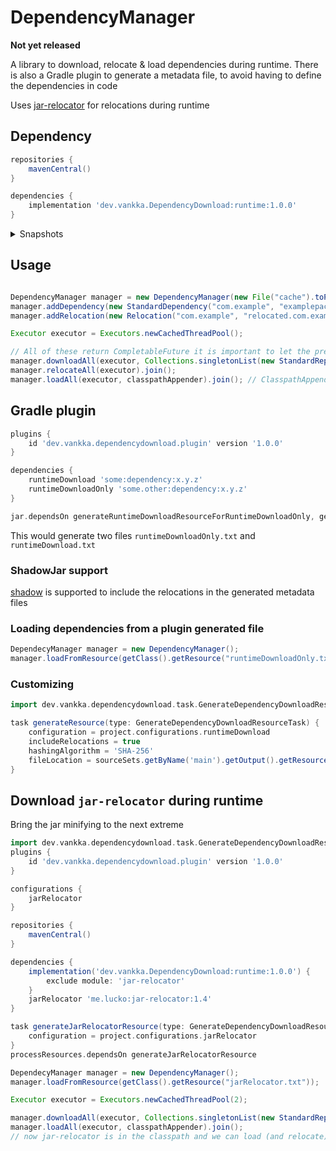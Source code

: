# DependencyManager

**Not yet released**

A library to download, relocate & load dependencies during runtime.
There is also a Gradle plugin to generate a metadata file, to avoid having to define the dependencies in code

Uses [jar-relocator](https://github.com/lucko/jar-relocator/) for relocations during runtime

## Dependency
```groovy
repositories {
    mavenCentral()
}

dependencies {
    implementation 'dev.vankka.DependencyDownload:runtime:1.0.0'
}
```

<details>
    <summary>Snapshots</summary>

```groovy
repositories {
    maven {
        url 'https://s01.oss.sonatype.org/content/repositories/snapshots/'
    }
}

dependencies {
    implementation 'dev.vankka.DependencyDownload:runtime:1.0.1-SNAPSHOT'
}
```
</details>

## Usage
```java

DependencyManager manager = new DependencyManager(new File("cache").toPath());
manager.addDependency(new StandardDependency("com.example", "examplepackage", "1.0.0", "<hash>", "SHA-256"));
manager.addRelocation(new Relocation("com.example", "relocated.com.example"));

Executor executor = Executors.newCachedThreadPool();

// All of these return CompletableFuture it is important to let the previous step finishing before starting the next
manager.downloadAll(executor, Collections.singletonList(new StandardRepository("https://repo.example.com/maven2"))).join();
manager.relocateAll(executor).join();
manager.loadAll(executor, classpathAppender).join(); // ClasspathAppender is a interface that you need to implement to append a Path to the classpath
```

## Gradle plugin
```groovy
plugins {
    id 'dev.vankka.dependencydownload.plugin' version '1.0.0'
}

dependencies {
    runtimeDownload 'some:dependency:x.y.z'
    runtimeDownloadOnly 'some.other:dependency:x.y.z'
}

jar.dependsOn generateRuntimeDownloadResourceForRuntimeDownloadOnly, generateRuntimeDownloadResourceForRuntimeDownload
```
This would generate two files `runtimeDownloadOnly.txt` and `runtimeDownload.txt`

### ShadowJar support
[shadow](https://github.com/johnrengelman/shadow) is supported to include the relocations in the generated metadata files

### Loading dependencies from a plugin generated file
```java
DependecyManager manager = new DependencyManager();
manager.loadFromResource(getClass().getResource("runtimeDownloadOnly.txt"));
```

### Customizing 
```groovy
import dev.vankka.dependencydownload.task.GenerateDependencyDownloadResourceTask

task generateResource(type: GenerateDependencyDownloadResourceTask) {
    configuration = project.configurations.runtimeDownload
    includeRelocations = true
    hashingAlgorithm = 'SHA-256'
    fileLocation = sourceSets.getByName('main').getOutput().getResourcesDir()
}
```

## Download `jar-relocator` during runtime
Bring the jar minifying to the next extreme
```groovy
import dev.vankka.dependencydownload.task.GenerateDependencyDownloadResourceTask
plugins {
    id 'dev.vankka.dependencydownload.plugin' version '1.0.0'
}

configurations {
    jarRelocator
}

repositories {
    mavenCentral()
}

dependencies {
    implementation('dev.vankka.DependencyDownload:runtime:1.0.0') {
        exclude module: 'jar-relocator'
    }
    jarRelocator 'me.lucko:jar-relocator:1.4'
}

task generateJarRelocatorResource(type: GenerateDependencyDownloadResourceTask) {
    configuration = project.configurations.jarRelocator
}
processResources.dependsOn generateJarRelocatorResource
```

```java
DependecyManager manager = new DependencyManager();
manager.loadFromResource(getClass().getResource("jarRelocator.txt"));

Executor executor = Executors.newCachedThreadPool(2);

manager.downloadAll(executor, Collections.singletonList(new StandardRepository("https://repo.example.com/maven2"))).join();
manager.loadAll(executor, classpathAppender).join();
// now jar-relocator is in the classpath and we can load (and relocate) dependencies from a regular configuration
```
